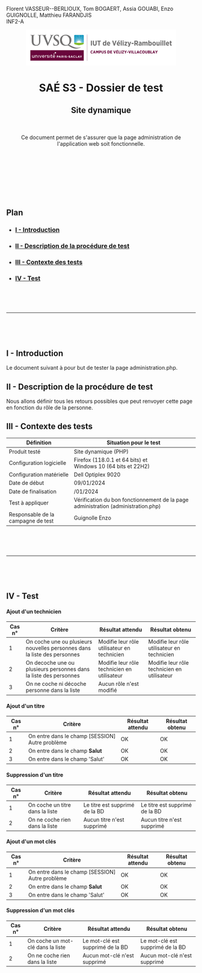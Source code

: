 Florent VASSEUR--BERLIOUX, Tom BOGAERT, Assia GOUABI, Enzo GUIGNOLLE, Matthieu FARANDJIS<br>
INF2-A

<div align="center">
<img height="95" width="400" src="../img/IUT_Velizy_Villacoublay_logo_2020_ecran.png" title="logo uvsq vélizy"/>

# SAÉ S3 - Dossier de test
## Site dynamique

<br><br>
Ce document permet de s'assurer que la page administration de l'application web soit fonctionnelle.

</div>

<br><br><br><br><br><br><br>

## Plan
- ### [I - Introduction](#I)
- ### [II - Description de la procédure de test](#II)
- ### [III - Contexte des tests](#III)
- ### [IV - Test ](#IV)


<br><br><br>

----------

<br><br><br>

## <a name="I"></a>I - Introduction

Le document suivant à pour but de tester la page administration.php.
<br>

## <a name="II"></a>II - Description de la procédure de test

Nous allons définir tous les retours possibles que peut renvoyer cette page en fonction du rôle de la personne.
<br>

## <a name="III"></a>III - Contexte des tests

| Définition                         | Situation pour le test                                                            |
|------------------------------------|-----------------------------------------------------------------------------------|
| Produit testé                      | Site dynamique (PHP)                                                              |
| Configuration logicielle           | Firefox (118.0.1 et 64 bits) et<br/>Windows 10 (64 bits et 22H2)                  |
| Configuration matérielle           | Dell Optiplex 9020                                                                |
| Date de début                      | 09/01/2024                                                                        |
| Date de finalisation               | /01/2024                                                                          |
| Test à appliquer                   | Vérification du bon fonctionnement de la page administration (administration.php) |
| Responsable de la campagne de test | Guignolle Enzo                                                                    |

<br><br><br>

----------

<br><br><br>

## <a name="IV"></a>IV - Test

#### <a name="1a"></a>Ajout d'un technicien

| Cas n° | Critère                                                                   | Résultat attendu                            | Résultat obtenu                             |
|--------|---------------------------------------------------------------------------|---------------------------------------------|---------------------------------------------|
| 1      | On coche une ou plusieurs nouvelles personnes dans la liste des personnes | Modifie leur rôle utilisateur en technicien | Modifie leur rôle utilisateur en technicien |
| 2      | On decoche une ou plusieurs personnes dans la liste des personnes         | Modifie leur rôle technicien en utilisateur | Modifie leur rôle technicien en utilisateur |
| 3      | On ne coche ni décoche personne dans la liste                             | Aucun rôle n'est modifié                    |                                             |

#### <a name="1b"></a>Ajout d'un titre

| Cas n° | Critère                                         | Résultat attendu | Résultat obtenu |
|--------|-------------------------------------------------|------------------|-----------------|
| 1      | On entre dans le champ [SESSION] Autre problème | OK               | OK              |
| 2      | On entre dans le champ <b>Salut<b>              | OK               | OK              |
| 3      | On entre dans le champ 'Salut'                  | OK               | OK              |

#### <a name="1c"></a>Suppression d'un titre

| Cas n° | Critère                         | Résultat attendu               | Résultat obtenu                |
|--------|---------------------------------|--------------------------------|--------------------------------|
| 1      | On coche un titre dans la liste | Le titre est supprimé de la BD | Le titre est supprimé de la BD |
| 2      | On ne coche rien dans la liste  | Aucun titre n'est supprimé     | Aucun titre n'est supprimé     |


#### <a name="1d"></a>Ajout d'un mot clés

| Cas n° | Critère                                         | Résultat attendu | Résultat obtenu |
|--------|-------------------------------------------------|------------------|-----------------|
| 1      | On entre dans le champ [SESSION] Autre problème | OK               | OK              |
| 2      | On entre dans le champ <b>Salut<b>              | OK               | OK              |
| 3      | On entre dans le champ 'Salut'                  | OK               | OK              |

#### <a name="1e"></a>Suppression d'un mot clés

| Cas n° | Critère                           | Résultat attendu                 | Résultat obtenu                  |
|--------|-----------------------------------|----------------------------------|----------------------------------|
| 1      | On coche un mot-clé dans la liste | Le mot-clé est supprimé de la BD | Le mot-clé est supprimé de la BD |
| 2      | On ne coche rien dans la liste    | Aucun mot-clé n'est supprimé     | Aucun mot-clé n'est supprimé     |

